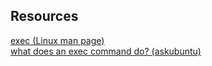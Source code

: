 ## Resources
[exec (Linux man page)](https://man7.org/linux/man-pages/man3/exec.3.html)
<br />
[what does an exec command do? (askubuntu)](https://askubuntu.com/questions/525767/what-does-an-exec-command-do)
<br />

